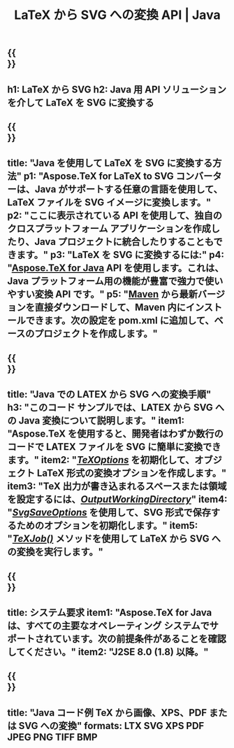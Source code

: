 ﻿---
translation: true
template: /_templates/_conversion-child-java.md
title: LaTeX から SVG への変換 API | Java
description: LaTeX から SVG への変換機能。このオンプレミス Java ライブラリをプロジェクトに統合するか、クロスプラットフォーム アプリケーションを使用して LaTeX を SVG に変換します。
keywords: latex から svg api への Java、latex2svg の統合
url: /java/conversion/latex-to-svg/
family: tex
platformtag: java
feature: conversion
informat: LATEX
outformat: SVG
otherformats: PNG JPEG TIFF BMP PDF XPS
---

{{<section banner>}}
---
h1: LaTeX から SVG
h2: Java 用 API ソリューションを介して LaTeX を SVG に変換する
---

{{<section overview>}}
---
title: "Java を使用して LaTeX を SVG に変換する方法"
p1: "Aspose.TeX for LaTeX to SVG コンバーターは、Java がサポートする任意の言語を使用して、LaTeX ファイルを SVG イメージに変換します。"
p2: "ここに表示されている API を使用して、独自のクロスプラットフォーム アプリケーションを作成したり、Java プロジェクトに統合したりすることもできます。"
p3: "LaTeX を SVG に変換するには:"
p4: "[Aspose.TeX for Java](https://products.aspose.com/tex/java) API を使用します。これは、Java プラットフォーム用の機能が豊富で強力で使いやすい変換 API です。"
p5: "[Maven](https://repository.aspose.com/webapp/#/artifacts/browse/tree/General/repo/com/aspose/aspose-tex) から最新バージョンを直接ダウンロードして、Maven 内にインストールできます。次の設定を pom.xml に追加して、ベースのプロジェクトを作成します。"
---

{{<section feature1>}}
---
title: "Java での LATEX から SVG への変換手順"
h3: "このコード サンプルでは、​​LATEX から SVG への Java 変換について説明します。"
item1: "Aspose.TeX を使用すると、開発者はわずか数行のコードで LATEX ファイルを SVG に簡単に変換できます。"
item2: "[*TeXOptions*](https://reference.aspose.com/tex/java/com.aspose.tex/TeXOptions) を初期化して、オブジェクト LaTeX 形式の変換オプションを作成します。"
item3: "TeX 出力が書き込まれるスペースまたは領域を設定するには、[*OutputWorkingDirectory*](https://reference.aspose.com/tex/java/com.aspose.tex/TeXOptions#getOutputWorkingDirectory--)"
item4: "[*SvgSaveOptions*](https://reference.aspose.com/tex/java/com.aspose.tex.rendering/SvgSaveOptions) を使用して、SVG 形式で保存するためのオプションを初期化します。"
item5: "[*TeXJob()*](https://reference.aspose.com/tex/java/com.aspose.tex/TeXJob) メソッドを使用して LaTeX から SVG への変換を実行します。"
---

{{<section feature2>}}
---
title: システム要求
item1: "Aspose.TeX for Java は、すべての主要なオペレーティング システムでサポートされています。次の前提条件があることを確認してください。"
item2: "J2SE 8.0 (1.8) 以降。"
---

{{<section widget>}}
---
title: "Java コード例 TeX から画像、XPS、PDF または SVG への変換"
formats: LTX SVG XPS PDF JPEG PNG TIFF BMP
---